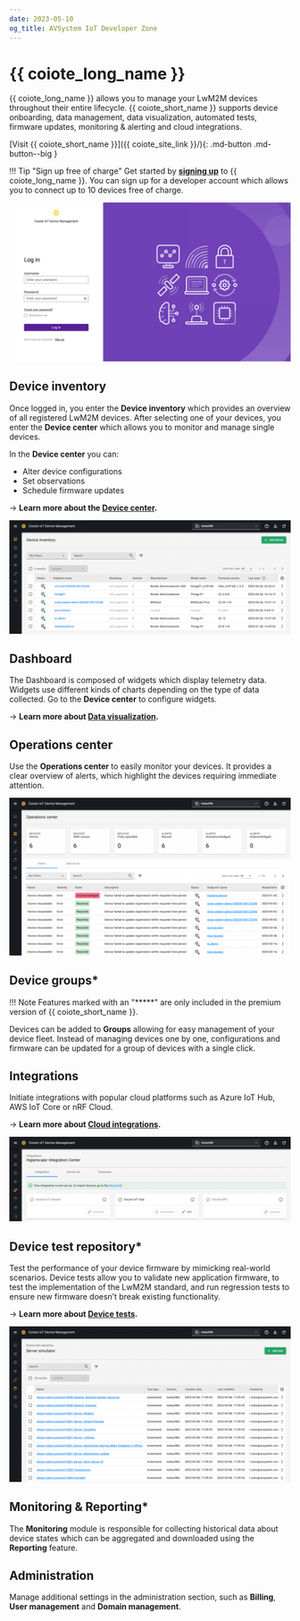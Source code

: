 ```yaml
---
date: 2023-05-10
og_title: AVSystem IoT Developer Zone
---
```


# {{ coiote_long_name }}

{{ coiote_long_name }} allows you to manage your LwM2M devices throughout their entire lifecycle. {{ coiote_short_name }} supports device onboarding, data management, data visualization, automated tests, firmware updates, monitoring & alerting and cloud integrations.

[Visit {{ coiote_short_name }}]({{ coiote_site_link }}/){: .md-button .md-button--big }

!!! Tip "Sign up free of charge"
    Get started by <a href="{{ coiote_site_link }}/" target="_blank">**signing up**</a> to {{ coiote_long_name }}. You can sign up for a developer account which allows you to connect up to 10 devices free of charge.

![Coiote login page](images/login-page-new.png "{{ coiote_short_name }} login page")

## Device inventory

Once logged in, you enter the **Device inventory** which provides an overview of all registered LwM2M devices. After selecting one of your devices, you enter the **Device center** which allows you to monitor and manage single devices.

In the **Device center** you can:

* Alter device configurations
* Set observations
* Schedule firmware updates

→ **Learn more about the [**Device center**](/docs/Coiote_IoT_DM/Device_Center.md).**

![Access DC from Device inventory](images/device-inventory.png "Access DC from Device inventory")

## Dashboard

The Dashboard is composed of widgets which display telemetry data. Widgets use different kinds of charts depending on the type of data collected. Go to the **Device center** to configure widgets.

→ **Learn more about [**Data visualization**](/docs/Coiote_IoT_DM/Visualize_data.md).**

## Operations center

Use the **Operations center** to easily monitor your devices. It provides a clear overview of alerts, which highlight the devices requiring immediate attention.

![Operations Center](images/operations-center.png "Operations Center")

## Device groups*

!!! Note
    Features marked with an "*****" are only included in the premium version of {{ coiote_short_name }}.

Devices can be added to **Groups** allowing for easy management of your device fleet. Instead of managing devices one by one, configurations and firmware can be updated for a group of devices with a single click.

## Integrations

Initiate integrations with popular cloud platforms such as Azure IoT Hub, AWS IoT Core or nRF Cloud.

→ **Learn more about [**Cloud integrations**](/docs/Cloud_integrations/AWS_IoT_Core/Overview.md).**

![Data Integrations](images/integrations.png "Data Integrations")


## Device test repository*

Test the performance of your device firmware by mimicking real-world scenarios. Device tests allow you to validate new application firmware, to test the implementation of the LwM2M standard, and run regression tests to ensure new firmware doesn’t break existing functionality.

→ **Learn more about [**Device tests**](/docs/Coiote_IoT_DM/Device_tests/Overview.md).**

![Device test](images/device-tests.png "Device test")


## Monitoring & Reporting*

The **Monitoring** module is responsible for collecting historical data about device states which can be aggregated and downloaded using the **Reporting** feature.


## Administration

Manage additional settings in the administration section, such as **Billing**, **User management** and **Domain management**.
